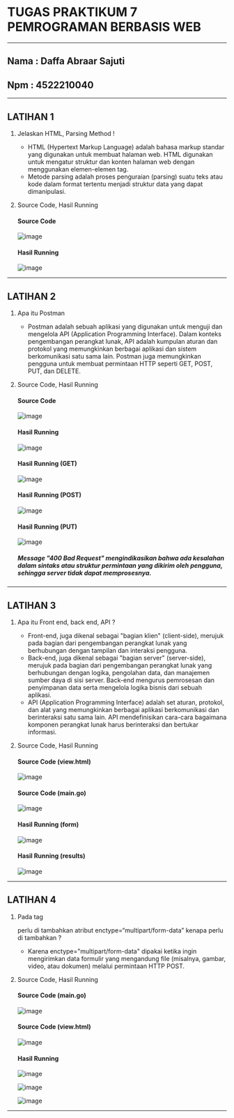 # TUGAS PRAKTIKUM 7 PEMROGRAMAN BERBASIS WEB 
-----
## Nama : Daffa Abraar Sajuti 
## Npm  : 4522210040
-----

## LATIHAN 1 
1. Jelaskan HTML, Parsing Method !
   - HTML (Hypertext Markup Language) adalah bahasa markup standar yang digunakan untuk membuat halaman web. HTML digunakan untuk mengatur struktur dan konten halaman web dengan menggunakan elemen-elemen tag.
   - Metode parsing adalah proses penguraian (parsing) suatu teks atau kode dalam format tertentu menjadi struktur data yang dapat dimanipulasi.
     
2. Source Code, Hasil Running
   #### Source Code
   ![image](https://github.com/DaffaAbraarSajuti/Praktikum-Pemrograman-Berbasis-Web/assets/148104478/bf384fbf-b6c2-4985-81ca-3f24e5ab06bc)

   #### Hasil Running
   ![image](https://github.com/DaffaAbraarSajuti/Praktikum-Pemrograman-Berbasis-Web/assets/148104478/87ee64cb-2bd3-4eb7-9759-ab9154c9e0c5)

-----

## LATIHAN 2 
1. Apa itu Postman
   - Postman adalah sebuah aplikasi yang digunakan untuk menguji dan mengelola API (Application Programming Interface). Dalam konteks pengembangan perangkat lunak, API adalah kumpulan aturan dan protokol yang memungkinkan berbagai aplikasi dan sistem berkomunikasi satu sama lain. Postman juga memungkinkan pengguna untuk membuat permintaan HTTP seperti GET, POST, PUT, dan DELETE.
     
2. Source Code, Hasil Running
   #### Source Code
   ![image](https://github.com/DaffaAbraarSajuti/Praktikum-Pemrograman-Berbasis-Web/assets/148104478/6d6589f4-a1f2-45bf-a837-daa8964e1ff1)

   #### Hasil Running
   ![image](https://github.com/DaffaAbraarSajuti/Praktikum-Pemrograman-Berbasis-Web/assets/148104478/68d25a1f-5956-4533-aa0e-ff8f172d4e78)

   #### Hasil Running (GET)
   ![image](https://github.com/DaffaAbraarSajuti/Praktikum-Pemrograman-Berbasis-Web/assets/148104478/c6faa649-a8c0-4295-9f1e-c2f279c97692)

   #### Hasil Running (POST)
   ![image](https://github.com/DaffaAbraarSajuti/Praktikum-Pemrograman-Berbasis-Web/assets/148104478/324da313-586b-49da-a825-beabca3f880b)

   #### Hasil Running (PUT)
   ![image](https://github.com/DaffaAbraarSajuti/Praktikum-Pemrograman-Berbasis-Web/assets/148104478/bd90f81f-3769-4bb2-9631-4df46608a03f)
   ##### Message "400 Bad Request" mengindikasikan bahwa ada kesalahan dalam sintaks atau struktur permintaan yang dikirim oleh pengguna, sehingga server tidak dapat memprosesnya.

-----

## LATIHAN 3 
1. Apa itu Front end, back end, API ?
   - Front-end, juga dikenal sebagai "bagian klien" (client-side), merujuk pada bagian dari pengembangan perangkat lunak yang berhubungan dengan tampilan dan interaksi pengguna.
   - Back-end, juga dikenal sebagai "bagian server" (server-side), merujuk pada bagian dari pengembangan perangkat lunak yang berhubungan dengan logika, pengolahan data, dan manajemen sumber daya di sisi server. Back-end mengurus pemrosesan dan penyimpanan data serta mengelola logika bisnis dari sebuah aplikasi.
   - API (Application Programming Interface) adalah set aturan, protokol, dan alat yang memungkinkan berbagai aplikasi berkomunikasi dan berinteraksi satu sama lain. API mendefinisikan cara-cara bagaimana komponen perangkat lunak harus berinteraksi dan bertukar informasi.

     
2. Source Code, Hasil Running
   #### Source Code (view.html)
   ![image](https://github.com/DaffaAbraarSajuti/Praktikum-Pemrograman-Berbasis-Web/assets/148104478/ec9bb1b4-ef92-44df-ae49-f9e2980c2e75)

   #### Source Code (main.go)
   ![image](https://github.com/DaffaAbraarSajuti/Praktikum-Pemrograman-Berbasis-Web/assets/148104478/ec9bb1b4-ef92-44df-ae49-f9e2980c2e75)

   #### Hasil Running (form)
   ![image](https://github.com/DaffaAbraarSajuti/Praktikum-Pemrograman-Berbasis-Web/assets/148104478/f927d3c6-83cc-467e-874c-b7c98053d33e)

   #### Hasil Running (results)
   ![image](https://github.com/DaffaAbraarSajuti/Praktikum-Pemrograman-Berbasis-Web/assets/148104478/73c3825b-8264-4cbe-8c3c-244544313755)

-----

## LATIHAN 4 
1. Pada tag <form> perlu di tambahkan atribut enctype=“multipart/form-data” kenapa perlu di tambahkan ?
   -	Karena enctype="multipart/form-data"  dipakai ketika ingin mengirimkan data formulir yang mengandung file (misalnya, gambar, video, atau dokumen) melalui permintaan HTTP POST.
  
2. Source Code, Hasil Running
   #### Source Code (main.go)
   ![image](https://github.com/DaffaAbraarSajuti/Praktikum-Pemrograman-Berbasis-Web/assets/148104478/4f0a0cde-fccd-4217-851f-0ec41d625d07)

   #### Source Code (view.html)
     ![image](https://github.com/DaffaAbraarSajuti/Praktikum-Pemrograman-Berbasis-Web/assets/148104478/24b11089-fa4b-4182-b2ab-430bd8a4f63d)

   #### Hasil Running
   ![image](https://github.com/DaffaAbraarSajuti/Praktikum-Pemrograman-Berbasis-Web/assets/148104478/3520adb0-5e10-4fcb-a439-dd4c0586bbc4)

   ![image](https://github.com/DaffaAbraarSajuti/Praktikum-Pemrograman-Berbasis-Web/assets/148104478/acf216e2-1bbe-4c6c-bc1c-590662c45439)

   ![image](https://github.com/DaffaAbraarSajuti/Praktikum-Pemrograman-Berbasis-Web/assets/148104478/5abeb7ce-0e81-4a87-86e1-17cf897a051d)

-------




